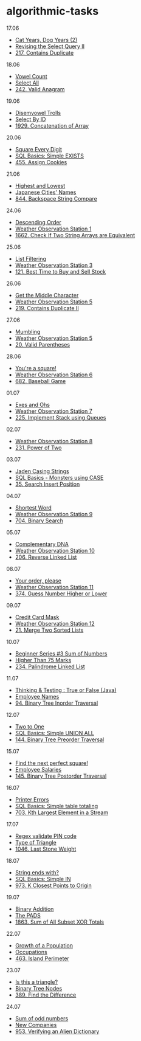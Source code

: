 ﻿# algorithmic-tasks

 17.06
 
 - [Cat Years, Dog Years (2)](https://www.codewars.com/kata/5a6d3bd238f80014a2000187)
 - [Revising the Select Query II](https://www.hackerrank.com/challenges/revising-the-select-query-2/problem?isFullScreen=true)
 - [217. Contains Duplicate](https://leetcode.com/problems/contains-duplicate/description/)

18.06
- [Vowel Count](https://www.codewars.com/kata/54ff3102c1bad923760001f3/java)
- [Select All](https://www.hackerrank.com/challenges/select-all-sql/problem?isFullScreen=true)
- [242. Valid Anagram](https://leetcode.com/problems/valid-anagram/description/)

19.06
- [Disemvowel Trolls](https://www.codewars.com/kata/52fba66badcd10859f00097e)
- [Select By ID](https://www.hackerrank.com/challenges/select-by-id/problem?isFullScreen=true)
- [1929. Concatenation of Array](https://leetcode.com/problems/concatenation-of-array/description/)

20.06

- [Square Every Digit](https://www.codewars.com/kata/546e2562b03326a88e000020)
- [SQL Basics: Simple EXISTS](https://www.codewars.com/kata/58113a64e10b53ec36000293)
- [455. Assign Cookies](https://leetcode.com/problems/assign-cookies/description/)

21.06
- [Highest and Lowest](https://www.codewars.com/kata/554b4ac871d6813a03000035/solutions/java)
- [Japanese Cities' Names](https://www.hackerrank.com/challenges/japanese-cities-name/problem?isFullScreen=true)
- [844. Backspace String Compare](https://leetcode.com/problems/backspace-string-compare/description/)

24.06
- [Descending Order](https://www.codewars.com/kata/5467e4d82edf8bbf40000155/train/java)
- [Weather Observation Station 1](https://www.hackerrank.com/challenges/weather-observation-station-1/problem?isFullScreen=true)
- [1662. Check If Two String Arrays are Equivalent](https://leetcode.com/problems/check-if-two-string-arrays-are-equivalent/description/)

25.06
- [List Filtering](https://www.codewars.com/kata/53dbd5315a3c69eed20002dd)
- [Weather Observation Station 3](https://www.hackerrank.com/challenges/weather-observation-station-3/problem?isFullScreen=true)
- [121. Best Time to Buy and Sell Stock](https://leetcode.com/problems/best-time-to-buy-and-sell-stock/description/)

26.06
- [Get the Middle Character](https://www.codewars.com/kata/56747fd5cb988479af000028)
- [Weather Observation Station 5](https://www.hackerrank.com/challenges/weather-observation-station-5/problem?isFullScreen=true)
- [219. Contains Duplicate II](https://leetcode.com/problems/contains-duplicate-ii/description/)

27.06
- [Mumbling](https://www.codewars.com/kata/5667e8f4e3f572a8f2000039)
- [Weather Observation Station 5](https://www.hackerrank.com/challenges/weather-observation-station-5/problem?isFullScreen=true)
- [20. Valid Parentheses](https://leetcode.com/problems/valid-parentheses/description/)

28.06
- [You're a square!](https://www.codewars.com/kata/54c27a33fb7da0db0100040e/train/java)
- [Weather Observation Station 6](https://www.hackerrank.com/challenges/weather-observation-station-6/problem?isFullScreen=true)
- [682. Baseball Game](https://leetcode.com/problems/baseball-game/description/)

01.07
- [Exes and Ohs](https://www.codewars.com/kata/55908aad6620c066bc00002a/train/java)
- [Weather Observation Station 7](https://www.hackerrank.com/challenges/weather-observation-station-7/problem?isFullScreen=true)
- [225. Implement Stack using Queues](https://leetcode.com/problems/implement-stack-using-queues/description/)

02.07
- [Weather Observation Station 8](https://www.hackerrank.com/challenges/weather-observation-station-8/problem?isFullScreen=true)
- [231. Power of Two](https://leetcode.com/problems/power-of-two/description/)

03.07
- [Jaden Casing Strings](https://www.codewars.com/kata/5390bac347d09b7da40006f6/train/java)
- [SQL Basics - Monsters using CASE](https://www.codewars.com/kata/593ef0e98b90525e090000b9)
- [35. Search Insert Position](https://leetcode.com/problems/search-insert-position/description/)

04.07
- [Shortest Word](https://www.codewars.com/kata/57cebe1dc6fdc20c57000ac9/train/java)
- [Weather Observation Station 9](https://www.hackerrank.com/challenges/weather-observation-station-9/problem?isFullScreen=true)
- [704. Binary Search](https://leetcode.com/problems/binary-search/description/)

05.07
- [Complementary DNA](https://www.codewars.com/kata/554e4a2f232cdd87d9000038/train/java)
- [Weather Observation Station 10](https://www.hackerrank.com/challenges/weather-observation-station-10/problem?isFullScreen=true)
- [206. Reverse Linked List](https://leetcode.com/problems/reverse-linked-list/description/)

08.07
- [Your order, please](https://www.codewars.com/kata/55c45be3b2079eccff00010f)
- [Weather Observation Station 11](https://www.hackerrank.com/challenges/weather-observation-station-11/problem?isFullScreen=true)
- [374. Guess Number Higher or Lower](https://leetcode.com/problems/guess-number-higher-or-lower/description/)

09.07
- [Credit Card Mask](https://www.codewars.com/kata/5412509bd436bd33920011bc/train/java)
- [Weather Observation Station 12](https://www.hackerrank.com/challenges/weather-observation-station-12/problem?isFullScreen=true)
- [21. Merge Two Sorted Lists](https://leetcode.com/problems/merge-two-sorted-lists/description/)

10.07
- [Beginner Series #3 Sum of Numbers](https://www.codewars.com/kata/55f2b110f61eb01779000053)
- [Higher Than 75 Marks](https://www.hackerrank.com/challenges/more-than-75-marks/problem?isFullScreen=true)
- [234. Palindrome Linked List](https://leetcode.com/problems/palindrome-linked-list/description/)

11.07
- [Thinking & Testing : True or False (Java)](https://www.codewars.com/kata/56d931ecc443d475d5000003)
- [Employee Names](https://www.hackerrank.com/challenges/name-of-employees/problem?isFullScreen=true)
- [94. Binary Tree Inorder Traversal](https://leetcode.com/problems/binary-tree-inorder-traversal/description/)

12.07
- [Two to One](https://www.codewars.com/kata/5656b6906de340bd1b0000ac)
- [SQL Basics: Simple UNION ALL](https://www.codewars.com/kata/58112f8004adbbdb500004fe)
- [144. Binary Tree Preorder Traversal](https://leetcode.com/problems/binary-tree-preorder-traversal/description/)

15.07
- [Find the next perfect square!](https://codewars.com/kata/56269eb78ad2e4ced1000013/train/java)
- [Employee Salaries](https://www.hackerrank.com/challenges/salary-of-employees/problem?isFullScreen=true)
- [145. Binary Tree Postorder Traversal](https://leetcode.com/problems/binary-tree-postorder-traversal/description/)

16.07
- [Printer Errors](https://codewars.com/kata/56541980fa08ab47a0000040/train/java)
- [SQL Basics: Simple table totaling](https://www.codewars.com/kata/5809575e166583acfa000083/solutions/sql)
- [703. Kth Largest Element in a Stream](https://leetcode.com/problems/kth-largest-element-in-a-stream/description/)

17.07
- [Regex validate PIN code](https://www.codewars.com/kata/55f8a9c06c018a0d6e000132/train/java)
- [Type of Triangle](https://www.hackerrank.com/challenges/what-type-of-triangle/problem?isFullScreen=true)
- [1046. Last Stone Weight](https://leetcode.com/problems/last-stone-weight/description/)

18.07
- [String ends with?](https://www.codewars.com/kata/51f2d1cafc9c0f745c00037d/train/java)
- [SQL Basics: Simple IN](https://www.codewars.com/kata/58113c03009b4fcc66000d29/train/sql)
- [973. K Closest Points to Origin](https://leetcode.com/problems/k-closest-points-to-origin/description/)

19.07
- [Binary Addition](https://www.codewars.com/kata/551f37452ff852b7bd000139)
- [The PADS](https://www.hackerrank.com/challenges/the-pads/problem?isFullScreen=true)
- [1863. Sum of All Subset XOR Totals](https://leetcode.com/problems/sum-of-all-subset-xor-totals/description/)

22.07
- [Growth of a Population](https://www.codewars.com/kata/563b662a59afc2b5120000c6/train/java)
- [Occupations](https://www.hackerrank.com/challenges/occupations/problem?isFullScreen=true)
- [463. Island Perimeter](https://leetcode.com/problems/island-perimeter/description/)

23.07
- [Is this a triangle?](https://www.codewars.com/kata/56606694ec01347ce800001b/train/java)
- [Binary Tree Nodes](https://www.hackerrank.com/challenges/binary-search-tree-1/problem?isFullScreen=true)
- [389. Find the Difference](https://leetcode.com/problems/find-the-difference/description/)

24.07
- [Sum of odd numbers](https://www.codewars.com/kata/55fd2d567d94ac3bc9000064/train/java)
- [New Companies](https://www.hackerrank.com/challenges/the-company/problem?isFullScreen=true)
- [953. Verifying an Alien Dictionary](https://leetcode.com/problems/verifying-an-alien-dictionary/description/)

